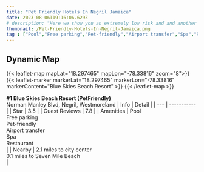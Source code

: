 ```yaml
---
title: "Pet Friendly Hotels In Negril Jamaica"
date: 2023-08-06T19:16:06.629Z
# description: "Here we show you an extremely low risk and and another medium risk approach to earn passive income "
thumbnail: /Pet-Friendly-Hotels-In-Negril-Jamaica.png
tag : ["Pool","Free parking","Pet-friendly","Airport transfer","Spa","Restaurant"]
---
```


## Dynamic Map
{{< leaflet-map  mapLat="18.297465" mapLon="-78.33816" zoom="8">}}
    {{< leaflet-marker markerLat="18.297465" markerLon="-78.33816" markerContent="Blue Skies Beach Resort" >}}
{{< /leaflet-map >}}


**#1 Blue Skies Beach Resort (PetFriendly)**<br>Norman Manley Blvd, Negril, Westmoreland
| Info | Detail |
| --- | ----------- |
| Star | 3.5 |
| Guest Reviews | 7.8 |
| Amenities | Pool<br>Free parking<br>Pet-friendly<br>Airport transfer<br>Spa<br>Restaurant<br> |
| Nearby | 2.1 miles to city center<br>0.1 miles to Seven Mile Beach<br> |

